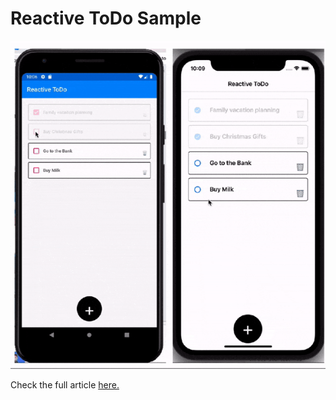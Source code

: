 # Reactive ToDo Sample

<p align="center">
<img height:"600" src="sample.gif" />

Check the full article [here.](https://www.xamboy.com/2021/06/22/todo-list-using-reactive-ui-in-xamarin-forms/)
